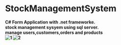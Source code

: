 # StockManagementSystem <b>
C# Form Application with .net frameworke.<br>
stock management sysyem using sql server.<br>
manage users,customers,orders and products<br>
![1](https://user-images.githubusercontent.com/108418308/210176848-a3ab1665-d4d3-4e53-9b4f-6da3daee8782.png)
![2](https://user-images.githubusercontent.com/108418308/210176849-6f66ca3a-b916-4a64-8343-35d7bcb4914c.png)
